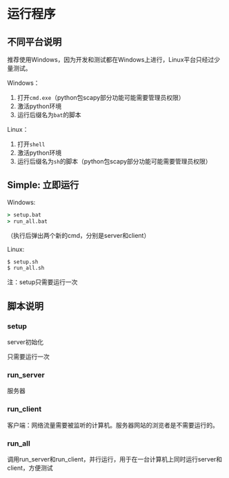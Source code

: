 # 运行程序

## 不同平台说明

推荐使用Windows，因为开发和测试都在Windows上进行，Linux平台只经过少量测试。



Windows：

1. 打开`cmd.exe`（python包scapy部分功能可能需要管理员权限）
2. 激活python环境
3. 运行后缀名为`bat`的脚本



Linux：

1. 打开`shell`
2.  激活python环境
3. 运行后缀名为`sh`的脚本（python包scapy部分功能可能需要管理员权限）



## Simple: 立即运行

Windows:

```cmd
> setup.bat
> run_all.bat
```

（执行后弹出两个新的cmd，分别是server和client）



Linux:

```bash
$ setup.sh
$ run_all.sh
```



注：setup只需要运行一次



## 脚本说明

### setup

server初始化

只需要运行一次

### run_server

服务器

### run_client

客户端：网络流量需要被监听的计算机。服务器网站的浏览者是不需要运行的。

### run_all

调用run_server和run_client，并行运行，用于在一台计算机上同时运行server和client，方便测试

